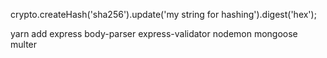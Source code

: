 crypto.createHash('sha256').update('my string for hashing').digest('hex');

yarn add express body-parser express-validator nodemon mongoose multer